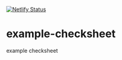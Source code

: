[![Netlify Status](https://api.netlify.com/api/v1/badges/d79041e4-0493-455f-930a-135d1d637cfc/deploy-status)](https://app.netlify.com/sites/naughty-davinci-6cd4a8/deploys)

# example-checksheet
example checksheet
